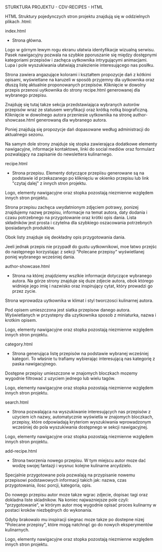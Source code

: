 STURKTURA PROJEKTU - CDV-RECIPES - HTML


HTML
Struktury pojedynczych stron projektu znajdują się w oddzielnych plikach .html:



index.html
- Strona główna.

Logo w górnym lewym rogu ekranu ułatwia identyfikacje wizualną serwisu.
Pasek nawigacyjny pozwala na szybkie pporuszanie się między dostępnymi kategoriami przepisów i zachęca uytkownika intrygującymi animacjami.
Lupa i pole wyszukiwania ułatwiają znalezienie interesującego nas posiłku.

Strona zawiera angazujące kolorami i kształtem propozycje dań z kótkimi opisami,
wyświetlane na karuzeli w sposób przyjemny dla uytkownika oraz dłuszą listę aktualnie proponowanych przepisów.
Kliknięcie w dowolny przepis przenosi uytkownika do strony recipe.html generowanej dla wybranego przepisu.

Znajduję się tutaj takze sekcja przedstawiająca wybranych autorów przepisów
wraz ze statusem weryfikacji oraz krótką notką biograficzną.
Kliknięcie w dowolnego autora przeniesie uytkownika na stronę author-showcase.html generowaną dla wybranego autora.

Poniej znajdują się propozycje dań dopasowane według administracji do aktualnego sezonu.

Na samym dole strony znajduje się stopka zawierająca dodatkowe elementy nawigacyjne,
informacje kontaktowe, linki do social mediów oraz formularz pozwalający na zapisanie do newslettera kulinarnego. 



recipe.html
- Strona przepisu.
Elementy dotyczące przepiisu generowane są na podstawie id przekazanego po kliknięciu w okienko przepisu lub link "czytaj dalej" z innych stron projektu.

Logo, elementy nawigacyjne oraz stopka pozostają niezmienne względem innych stron projektu.

Strona przepisu zachęca uwydatnionym zdjęciem potrawy,
ponizej znajdujemy nazwę przepisu, informacje na temat autora, daty dodania i czasu potrzebnego na przygotowanie oraz krótki opis dania.
Lista składników jest prosta i czytelna dla szybkiego oszacowania potrzebnych iposiadanych produktów.

Obok listy znajduje się deokładny opis przygotowania dania.

Jeeli jednak przepis nie przypadł do gustu uytkownikowi, moe łatwo przejśc do następnego korzystając z sekcji "Polecane przepisy" wyświetlanej poniej wybranego wcześniej dania.



author-showcase.html
- Strona na której znajdziemy wszlkie informacje dotyczące wybranego autora.
Na górze strony znajduje się duze zdjecie autora, obok którego widnieje jego imię i nazwisko oraz inspirujący cytat,
który prowadzi go przez zycie.

Strona wprowadza uytkownika w klimat i styl tworczosci kulinarnej autora.

Pod opisem umieszczona jest siatka przepisow danego autora. Wyświetlanych w przystepny dla uzytkownika sposob z miniaturka,
nazwa i krotkim opisem.

Logo, elementy nawigacyjne oraz stopka pozostają niezmienne względem innych stron projektu.



category.html
- Strona generująca listę przepisów na podstawie wybranej wcześniej kategori.
To właśnie tu trafiamy wybierając interesującą nas kategorię z paska nawigacyjnego.

Dostępne przepisy umieszczone w znajomych bloczkach mozemy wygodnie filtrować z uzyciem jednego lub wielu tagów.

Logo, elementy nawigacyjne oraz stopka pozostają niezmienne względem innych stron projektu.



search.html
- Strona pozwalająca na wyszukiwanie interesujących nas przepisów z uzyciem ich nazwy,
automatycznie wyświetla w znajomych bloczkach, przepisy,
które odpowiadają kryteriom wyszukiwania wprowadzonym wcześniej do pola wyszukiwania dostępnego w sekcji nawigacyjnej.

Logo, elementy nawigacyjne oraz stopka pozostają niezmienne względem innych stron projektu.


add-recipe.html
- Strona tworzenia nowego przepisu.
W tym miejscu autor moze dać wodzę swojej fantazji i wysnuc kolejne kulinarne arcydzielo.

Specjalnie przygotowane pola pozwalają na przypisanie nowemu przepisowi podstawowych informacji takich jak:
nazwa, czas przygotowania, ilosc porcji, kategoria, opis.

Do nowego przepisu autor moze takze wgrac zdjecie, dopisac tagi oraz dokladna liste skladnikow.
Na koniec najwazniejsze pole czyli: "przygotowanie",
w ktrórym autor moę wygodnie opisać proces kulinarny w postaci kroków niezbędnych do wykonania.

Gdyby brakowalo mu inspiracji siegnac moze takze po dostepne nizej "Polecane przepisy",
które mogą natchnąć go do nowych eksperymentów kulinarnych.


Logo, elementy nawigacyjne oraz stopka pozostają niezmienne względem innych stron projektu.